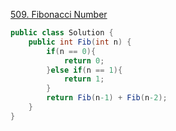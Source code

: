 [509. Fibonacci Number](https://leetcode.com/problems/fibonacci-number)

```cs
public class Solution {
    public int Fib(int n) {
        if(n == 0){
            return 0;
        }else if(n == 1){
            return 1;
        }
        return Fib(n-1) + Fib(n-2);
    }
}

```

